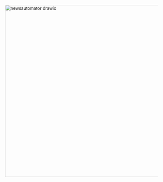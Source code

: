 <img width="537" height="567" alt="newsautomator drawio" src="https://github.com/user-attachments/assets/535d8433-5bca-4126-b202-aa0ea4774a5b" />

